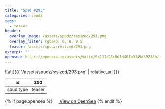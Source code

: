 ```yaml
---
title: "Spud #293"
categories: spudz
tags:
  - teaser
header:
  overlay_image: /assets/spudz/resized/293.png
  overlay_filter: rgba(0, 0, 0, 0.5)
  teaser: /assets/spudz/resized/293.png
excerpt: ""
opensea: https://opensea.io/assets/matic/0x112d18c861d401b3145d39236bf149f01e18beed/293
---
```

![alt]({{ '/assets/spudz/resized/293.png' | relative_url }})

| id | 293 |
|-|-|
| spud type | teaser |

{% if page.opensea %}
<a href="{{page.opensea}}" class="btn btn--info" onclick="window.open(this.href, '_blank'); return false;"><img src="/assets/images/opensea.svg" width="16px"><span>  View on OpenSea</span></a>
{% endif %}

